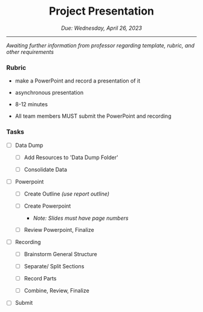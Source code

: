 <h1 align="center">Project Presentation</h1>
<p align="center"><i>Due: Wednesday, April 26, 2023</i></p>

----

<i> Awaiting further information from professor regarding template, rubric, and other requirements </i>

### Rubric

- make a PowerPoint and record a presentation of it
 
- asynchronous presentation
- 8-12 minutes

- All team members MUST submit the PowerPoint and recording

### Tasks

- [ ]  Data Dump

	- [ ]	Add Resources to 'Data Dump Folder'

	- [ ]	Consolidate Data
	
- [ ]  Powerpoint

	- [ ]	Create Outline <i>(use report outline)</i>

	- [ ]	Create Powerpoint
	
		- *Note: Slides must have page numbers*

	- [ ]	Review Powerpoint, Finalize
	
- [ ]  Recording

	- [ ]	Brainstorm General Structure

	- [ ]	Separate/ Split Sections
	
	- [ ]	Record Parts

	- [ ]	Combine, Review, Finalize

- [ ]  Submit 